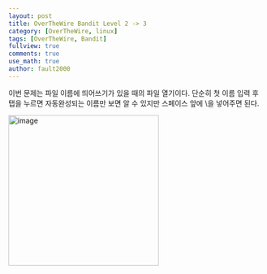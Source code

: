 ```yaml
---
layout: post
title: OverTheWire Bandit Level 2 -> 3
category: [OverTheWire, linux]
tags: [OverTheWire, Bandit]
fullview: true
comments: true
use_math: true
author: fault2000
---
```


이번 문제는 파일 이름에 띄어쓰기가 있을 때의 파일 열기이다. 단순히 첫 이름 입력 후 탭을 누르면 자동완성되는 이름만 보면 알 수 있지만 스페이스 앞에 \을 넣어주면 된다.  

<img width="296" alt="image" src="https://user-images.githubusercontent.com/73513005/190478416-de4a49a9-82fa-4ad5-a260-9e7898bdb7b8.png">